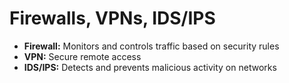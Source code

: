 # Firewalls, VPNs, IDS/IPS

- **Firewall:** Monitors and controls traffic based on security rules  
- **VPN:** Secure remote access  
- **IDS/IPS:** Detects and prevents malicious activity on networks
